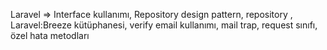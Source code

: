 Laravel => Interface kullanımı, Repository design pattern, repository , Laravel:Breeze kütüphanesi, verify email kullanımı, mail trap, request sınıfı, özel hata metodları

